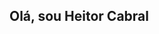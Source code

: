 ## Olá, sou Heitor Cabral

<div align="center">
  <div style="display: inline_block"><br>
    <img align="left"heigh="250" ![giphy] 
    (https://github.com/HeitorCabralDeBrito/HeitorCabralDeBrito/assets/115511384/7312f2e5-ee55-4101-b190-            
    c56b67a20d3c)
